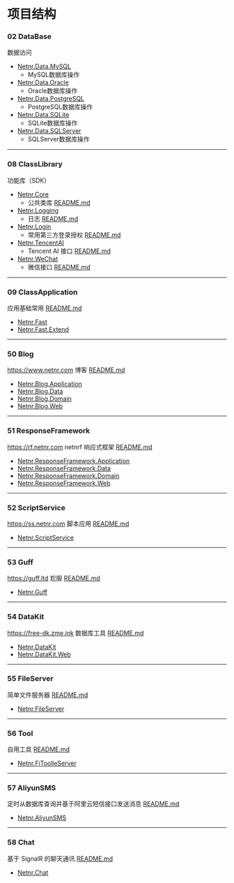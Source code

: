 # 项目结构

### 02 DataBase
数据访问
- [Netnr.Data.MySQL](src/Netnr.P/Netnr.Data.MySQL)
    - MySQL数据库操作
- [Netnr.Data.Oracle](src/Netnr.P/Netnr.Data.Oracle)
    - Oracle数据库操作
- [Netnr.Data.PostgreSQL](src/Netnr.P/Netnr.Data.PostgreSQL)
    - PostgreSQL数据库操作
- [Netnr.Data.SQLite](src/Netnr.P/Netnr.Data.SQLite)
    - SQLite数据库操作
- [Netnr.Data.SQLServer](src/Netnr.P/Netnr.Data.SQLServer)
    - SQLServer数据库操作

---

### 08 ClassLibrary
功能库（SDK）
- [Netnr.Core](src/Netnr.P/Netnr.Core)
    - 公共类库 [README.md](docs/Core/README.md)
- [Netnr.Logging](src/Netnr.P/Netnr.Logging)
    - 日志 [README.md](docs/Logging/README.md)
- [Netnr.Login](src/Netnr.P/Netnr.Login)
    - 常用第三方登录授权 [README.md](docs/Login/README.md)
- [Netnr.TencentAI](src/Netnr.P/Netnr.TencentAI)
    - Tencent AI 接口 [README.md](docs/TencentAI/README.md)
- [Netnr.WeChat](src/Netnr.P/Netnr.WeChat)
    - 微信接口 [README.md](docs/WeChat/README.md)

---

### 09 ClassApplication
应用基础常用 [README.md](docs/Fast/README.md)
- [Netnr.Fast](src/Netnr.P/Netnr.Fast)
- [Netnr.Fast.Extend](src/Netnr.P/Netnr.Fast.Extend)

---

### 50 Blog
https://www.netnr.com 博客 [README.md](docs/Blog/README.md)
- [Netnr.Blog.Application](src/Netnr.P/Netnr.Blog.Application)
- [Netnr.Blog.Data](src/Netnr.P/Netnr.Blog.Data)
- [Netnr.Blog.Domain](src/Netnr.P/Netnr.Blog.Domain)
- [Netnr.Blog.Web](src/Netnr.P/Netnr.Blog.Web)

---

### 51 ResponseFramework
https://rf.netnr.com netnrf 响应式框架 [README.md](docs/ResponseFramework/README.md)
- [Netnr.ResponseFramework.Application](src/Netnr.P/Netnr.ResponseFramework.Application)
- [Netnr.ResponseFramework.Data](src/Netnr.P/Netnr.ResponseFramework.Data)
- [Netnr.ResponseFramework.Domain](src/Netnr.P/Netnr.ResponseFramework.Domain)
- [Netnr.ResponseFramework.Web](src/Netnr.P/Netnr.ResponseFramework.Web)

---

### 52 ScriptService
https://ss.netnr.com 脚本应用 [README.md](docs/ScriptService/README.md)
- [Netnr.ScriptService](src/Netnr.P/Netnr.ScriptService)

---

### 53 Guff
https://guff.ltd 尬服 [README.md](docs/Guff/README.md)
- [Netnr.Guff](src/Netnr.P/Netnr.Guff)

---

### 54 DataKit
https://free-dk.zme.ink 数据库工具 [README.md](docs/DataKit/README.md)
- [Netnr.DataKit](src/Netnr.P/Netnr.DataKit)
- [Netnr.DataKit.Web](src/Netnr.P/Netnr.DataKit.Web)

---

### 55 FileServer
简单文件服务器 [README.md](docs/FileServer/README.md)
- [Netnr.FileServer](src/Netnr.P/Netnr.FileServer)

---

### 56 Tool
自用工具 [README.md](docs/Tool/README.md)
- [Netnr.FiToolleServer](src/Netnr.P/Netnr.Tool)

---

### 57 AliyunSMS
定时从数据库查询并基于阿里云短信接口发送消息 [README.md](docs/AliyunSMS/README.md)
- [Netnr.AliyunSMS](src/Netnr.P/Netnr.AliyunSMS)

---

### 58 Chat
基于 SignalR 的聊天通讯 [README.md](docs/Chat/README.md)
- [Netnr.Chat](src/Netnr.P/Netnr.Chat)